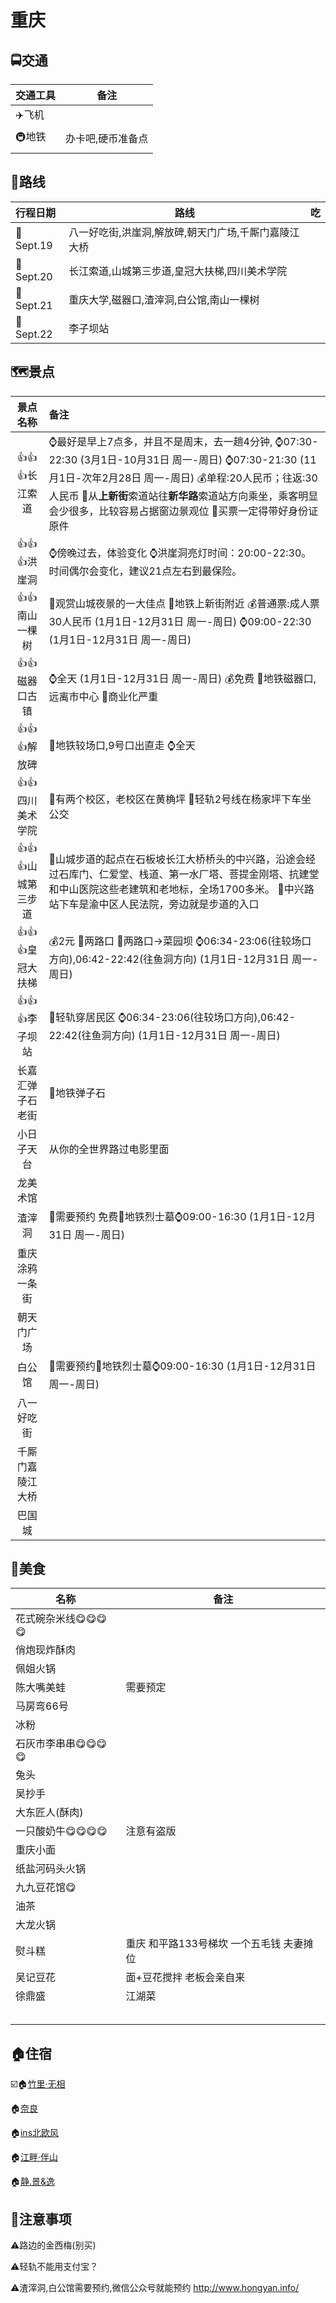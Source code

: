 # 									重庆

## 🚍交通

| 交通工具 | 备注              |
| :------- | ----------------- |
| ✈️飞机    |                   |
| 🚇地铁    | 办卡吧,硬币准备点 |
|          |                   |



## 🚶路线

| 行程日期 | 路线                                                 | 吃   |
| :------- | ---------------------------------------------------- | ---- |
| 📅Sept.19 | 八一好吃街,洪崖洞,解放碑,朝天门广场,千厮门嘉陵江大桥 |      |
| 📅Sept.20 | 长江索道,山城第三步道,皇冠大扶梯,四川美术学院        |      |
| 📅Sept.21 | 重庆大学,磁器口,渣滓洞,白公馆,南山一棵树             |      |
| 📅Sept.22 | 李子坝站                                             |      |



## 🗺️景点

|     景点名称     | 备注                                                         |
| :----------------------: | :----------------------------------------------------------- |
|   👍👍👍长江索道    | ⌚最好是早上7点多，并且不是周末，去一趟4分钟,                                                                                       ⌚07:30-22:30 (3月1日-10月31日 周一-周日)                                                                                                ⌚07:30-21:30 (11月1日-次年2月28日 周一-周日)                                                                                               💰单程:20人民币；往返:30人民币                                                                                                                          📝从**上新街**索道站往**新华路**索道站方向乘坐，乘客明显会少很多，比较容易占据窗边景观位                       📝买票一定得带好身份证原件 |
|    👍👍👍洪崖洞     | ⌚傍晚过去，体验变化                                                                                                                                         ⌚洪崖洞亮灯时间：20:00-22:30。时间偶尔会变化，建议21点左右到最保险。 |
|   👍👍南山一棵树   | 📝观赏山城夜景的一大佳点                                                                                                                                  📍地铁上新街附近                                                                                                                                            💰普通票:成人票30人民币 (1月1日-12月31日 周一-周日)                                                                           ⌚09:00-22:30 (1月1日-12月31日 周一-周日) |
|   👍👍磁器口古镇   | ⌚全天 (1月1日-12月31日 周一-周日)                                                                                                           💰免费                                                                                                                                                                 📍地铁磁器口,远离市中心                                                                                                                                📝商业化严重 |
|    👍👍👍解放碑     | 📍地铁较场口,9号口出直走                                                                                                                              ⌚全天 |
|  👍👍四川美术学院  | 📝有两个校区，老校区在黄桷坪                                                                                                                     📍轻轨2号线在杨家坪下车坐公交 |
| 👍👍👍山城第三步道  | 📝山城步道的起点在石板坡长江大桥桥头的中兴路，沿途会经过石库门、仁爱堂、栈道、第一水厂塔、菩提金刚塔、抗建堂和中山医院这些老建筑和老地标，全场1700多米。                                            📍中兴路站下车是渝中区人民法院，旁边就是步道的入口 |
|  👍👍👍皇冠大扶梯   | 💰2元                                                                                                                                                                  📍两路口                                                                                                                                                           📝两路口->菜园坝                                                                                                                                           ⌚06:34-23:06(往较场口方向),06:42-22:42(往鱼洞方向) (1月1日-12月31日 周一-周日) |
|   👍👍👍李子坝站    | 📝轻轨穿居民区                                                                                                                                                   ⌚06:34-23:06(往较场口方向),06:42-22:42(往鱼洞方向) (1月1日-12月31日 周一-周日) |
| 长嘉汇弹子石老街 | 📍地铁弹子石 |
|    小日子天台    | 从你的全世界路过电影里面                                     |
|     龙美术馆     |                                                              |
|      渣滓洞      | 📝需要预约 免费📍地铁烈士墓⌚09:00-16:30 (1月1日-12月31日 周一-周日)         |
|  重庆涂鸦一条街  |                                                              |
|    朝天门广场    |                                                              |
|      白公馆      | 📝需要预约📍地铁烈士墓⌚09:00-16:30 (1月1日-12月31日 周一-周日)        |
|    八一好吃街    |                                                              |
| 千厮门嘉陵江大桥 |                                                              |
| 巴国城 |                                                              |

## 🍲美食

| 名称             | 备注                                       |
| ---------------- | ------------------------------------------ |
| 花式碗杂米线😋😋😋😋 |                                            |
| 俏炮现炸酥肉     |                                            |
| 佩姐火锅         |                                            |
| 陈大嘴美蛙       | 需要预定                                   |
| 马房弯66号       |                                            |
| 冰粉             |                                            |
| 石灰市李串串😋😋😋😋 |                                            |
| 兔头             |                                            |
| 吴抄手           |                                            |
| 大东匠人(酥肉)   |                                            |
| 一只酸奶牛😋😋😋😋   | 注意有盗版                                 |
| 重庆小面         |                                            |
| 纸盐河码头火锅   |                                            |
| 九九豆花馆😋      |                                            |
| 油茶             |                                            |
| 大龙火锅         |                                            |
| 熨斗糕           | 重庆 和平路133号梯坎   一个五毛钱 夫妻摊位 |
| 吴记豆花         | 面+豆花搅拌  老板会亲自来                  |
| 徐鼎盛           | 江湖菜                                     |
|                  |                                            |
|                  |                                            |
|                  |                                            |
|                  |                                            |
|                  |                                            |

## 🏠住宿

☑️🏠[竹里·无相](https://www.airbnb.cn/rooms/27968223?wl_source=list&wl_id=568014390&role=wishlist_owner&adults=1&children=0&infants=0&source_impression_id=p3_1563069040_vvPA%2ByDnHKRM1uiD)

🏠[奈良](https://www.airbnb.cn/rooms/25471459?wl_source=list&wl_id=568014390&role=wishlist_owner&adults=1&children=0&infants=0&source_impression_id=p3_1563070058_%2Ba6kLHO%2FZeHb1i8t)

🏠[ins北欧风](https://www.airbnb.cn/rooms/33767800?wl_source=list&wl_id=568014390&role=wishlist_owner&adults=1&children=0&infants=0&source_impression_id=p3_1563070026_%2FHTBR6arVO%2FEdvY0)

🏠[江畔·伴山](https://www.airbnb.cn/rooms/28805451?wl_source=list&wl_id=568014390&role=wishlist_owner&adults=1&children=0&infants=0&source_impression_id=p3_1563070010_P%2FUclOxZnfnARmbW)

🏠[静.景&逸](https://www.airbnb.cn/rooms/plus/21055792?wl_source=list&wl_id=568014390&role=wishlist_owner&adults=1&children=0&infants=0&source_impression_id=p3_1563069963_rirrLA7f3O6AGdoc)

## 🚨注意事项

⚠️路边的金西梅(别买)

⚠️轻轨不能用支付宝？

⚠️渣滓洞,白公馆需要预约,微信公众号就能预约 http://www.hongyan.info/